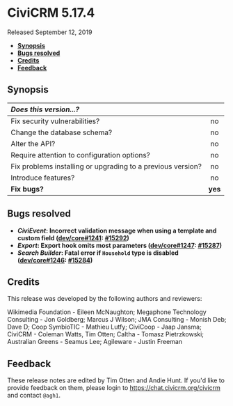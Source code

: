# CiviCRM 5.17.4

Released September 12, 2019

- **[Synopsis](#synopsis)**
- **[Bugs resolved](#bugs)**
- **[Credits](#credits)**
- **[Feedback](#feedback)**

## <a name="synopsis"></a>Synopsis

| *Does this version...?*                                         |         |
|:--------------------------------------------------------------- |:-------:|
| Fix security vulnerabilities?                                   |   no    |
| Change the database schema?                                     |   no    |
| Alter the API?                                                  |   no    |
| Require attention to configuration options?                     |   no    |
| Fix problems installing or upgrading to a previous version?     |   no    |
| Introduce features?                                             |   no    |
| **Fix bugs?**                                                   | **yes** |

## <a name="bugs"></a>Bugs resolved

- **_CiviEvent_: Incorrect validation message when using a template and custom field ([dev/core#1241](https://lab.civicrm.org/dev/core/issues/1241): [#15292](https://github.com/civicrm/civicrm-core/pull/15292))**
- **_Export_: Export hook omits most parameters ([dev/core#1247](https://lab.civicrm.org/dev/core/issues/1247): [#15287](https://github.com/civicrm/civicrm-core/pull/15287))**
- **_Search Builder_: Fatal error if `Household` type is disabled ([dev/core#1246](https://lab.civicrm.org/dev/core/issues/1246): [#15284](https://github.com/civicrm/civicrm-core/pull/15284))**

## <a name="credits"></a>Credits

This release was developed by the following authors and reviewers:

Wikimedia Foundation - Eileen McNaughton; Megaphone Technology Consulting -
Jon Goldberg; Marcus J Wilson; JMA Consulting - Monish Deb; Dave D; Coop
SymbioTIC - Mathieu Lutfy; CiviCoop - Jaap Jansma; CiviCRM - Coleman Watts,
Tim Otten; Caltha - Tomasz Pietrzkowski; Australian Greens - Seamus Lee;
Agileware - Justin Freeman

## <a name="feedback"></a>Feedback

These release notes are edited by Tim Otten and Andie Hunt.  If you'd like to
provide feedback on them, please login to https://chat.civicrm.org/civicrm and
contact `@agh1`.

